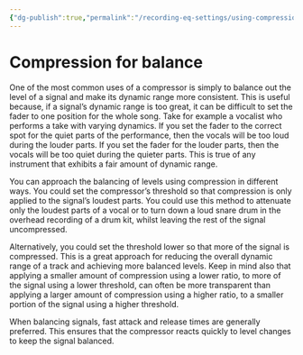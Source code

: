 ```yaml
---
{"dg-publish":true,"permalink":"/recording-eq-settings/using-compression-for-balance-and-consistency/","tags":["Keep/Label/Mixing","Keep/Label/Compression"]}
---
```


# Compression for balance

One of the most common uses of a compressor is simply to balance out the level of a signal and make its dynamic range more consistent. This is useful because, if a signal’s dynamic range is too great, it can be difficult to set the fader to one position for the whole song. Take for example a vocalist who performs a take with varying dynamics. If you set the fader to the correct spot for the quiet parts of the performance, then the vocals will be too loud during the louder parts. If you set the fader for the louder parts, then the vocals will be too quiet during the quieter parts. This is true of any instrument that exhibits a fair amount of dynamic range.

You can approach the balancing of levels using compression in different ways. You could set the compressor’s threshold so that compression is only applied to the signal’s loudest parts. You could use this method to attenuate only the loudest parts of a vocal or to turn down a loud snare drum in the overhead recording of a drum kit, whilst leaving the rest of the signal uncompressed.

Alternatively, you could set the threshold lower so that more of the signal is compressed. This is a great approach for reducing the overall dynamic range of a track and achieving more balanced levels. Keep in mind also that applying a smaller amount of compression using a lower ratio, to more of the signal using a lower threshold, can often be more transparent than applying a larger amount of compression using a higher ratio, to a smaller portion of the signal using a higher threshold.

When balancing signals, fast attack and release times are generally preferred. This ensures that the compressor reacts quickly to level changes to keep the signal balanced.